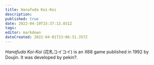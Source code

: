 ```yaml
---
title: Hanafuda Koi-Koi
description: 
published: true
date: 2022-04-10T15:37:13.031Z
tags: 
editor: markdown
dateCreated: 2022-04-01T23:06:31.357Z
---
```


_Hanafuda Koi-Koi_ (<span lang='ja'>花札コイコイ</span>) is an X68 game published in 1992 by Doujin.
It was developed by pekin?.
